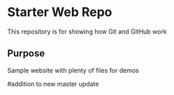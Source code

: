 
# Starter Web Repo

This repository is for showing how Git and GitHub work

## Purpose

Sample website with plenty of files for demos

#addition to new master update
